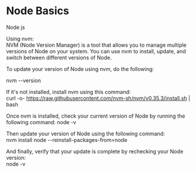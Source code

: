 # Node Basics
 Node js

Using nvm:  
NVM (Node Version Manager) is a tool that allows you to manage multiple versions of Node on your system. You can use nvm to install, update, and switch between different versions of Node.

To update your version of Node using nvm, do the following:

nvm --version

If it's not installed, install nvm using this command:    
curl -o- https://raw.githubusercontent.com/nvm-sh/nvm/v0.35.3/install.sh | bash

Once nvm is installed, check your current version of Node by running the following command:
node -v

Then update your version of Node using the following command:  
nvm install node --reinstall-packages-from=node

And finally, verify that your update is complete by rechecking your Node version:  
node -v
